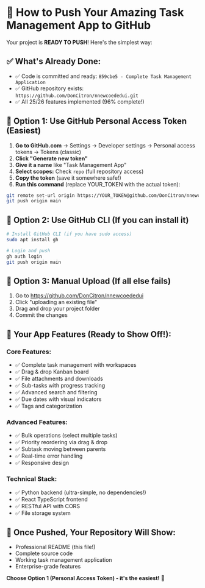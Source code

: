 # 🚀 How to Push Your Amazing Task Management App to GitHub

Your project is **READY TO PUSH**! Here's the simplest way:

## ✅ What's Already Done:
- ✅ Code is committed and ready: `859cbe5 - Complete Task Management Application`
- ✅ GitHub repository exists: `https://github.com/DonCitron/nnewcoededui.git`
- ✅ All 25/26 features implemented (96% complete!)

## 🔑 Option 1: Use GitHub Personal Access Token (Easiest)

1. **Go to GitHub.com** → Settings → Developer settings → Personal access tokens → Tokens (classic)
2. **Click "Generate new token"**
3. **Give it a name** like "Task Management App"
4. **Select scopes:** Check `repo` (full repository access)
5. **Copy the token** (save it somewhere safe!)
6. **Run this command** (replace YOUR_TOKEN with the actual token):

```bash
git remote set-url origin https://YOUR_TOKEN@github.com/DonCitron/nnewcoededui.git
git push origin main
```

## 🔑 Option 2: Use GitHub CLI (If you can install it)

```bash
# Install GitHub CLI (if you have sudo access)
sudo apt install gh

# Login and push
gh auth login
git push origin main
```

## 🔑 Option 3: Manual Upload (If all else fails)

1. Go to https://github.com/DonCitron/nnewcoededui
2. Click "uploading an existing file"
3. Drag and drop your project folder
4. Commit the changes

## 🎯 Your App Features (Ready to Show Off!):

### Core Features:
- ✅ Complete task management with workspaces
- ✅ Drag & drop Kanban board
- ✅ File attachments and downloads
- ✅ Sub-tasks with progress tracking
- ✅ Advanced search and filtering
- ✅ Due dates with visual indicators
- ✅ Tags and categorization

### Advanced Features:
- ✅ Bulk operations (select multiple tasks)
- ✅ Priority reordering via drag & drop
- ✅ Subtask moving between parents
- ✅ Real-time error handling
- ✅ Responsive design

### Technical Stack:
- ✅ Python backend (ultra-simple, no dependencies!)
- ✅ React TypeScript frontend
- ✅ RESTful API with CORS
- ✅ File storage system

## 🌟 Once Pushed, Your Repository Will Show:
- Professional README (this file!)
- Complete source code
- Working task management application
- Enterprise-grade features

**Choose Option 1 (Personal Access Token) - it's the easiest!** 🚀